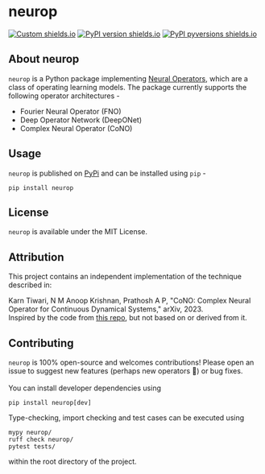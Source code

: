 # neurop 

[![Custom shields.io](https://img.shields.io/badge/docs-brightgreen?logo=github&logoColor=green&label=gh-pages)](https://lonelyneutrin0.github.io/neurop/)
[![PyPI version shields.io](https://img.shields.io/pypi/v/neurop.svg)](https://pypi.python.org/pypi/neurop/)
[![PyPI pyversions shields.io](https://img.shields.io/pypi/pyversions/neurop.svg)](https://pypi.python.org/pypi/neurop/)

## About neurop 
`neurop` is a Python package implementing [Neural Operators](https://en.wikipedia.org/wiki/Neural_operators#:~:text=Neural%20operators%20directly%20learn%20operators,be%20evaluated%20at%20any%20discretization.), which are a class of operating learning models. The package currently supports the following operator architectures -
- Fourier Neural Operator (FNO)
- Deep Operator Network (DeepONet)
- Complex Neural Operator (CoNO)

## Usage
`neurop` is published on [PyPi](https://pypi.python.org/pypi/neurop/) and can be installed using `pip` - 
```
pip install neurop
```

## License
`neurop` is available under the MIT License.

## Attribution
This project contains an independent implementation of the technique described in:

Karn Tiwari, N M Anoop Krishnan, Prathosh A P, "CoNO: Complex Neural Operator for Continuous Dynamical Systems," arXiv, 2023.  
Inspired by the code from [this repo](https://github.com/M3RG-IITD/Complex-Neural-Operator/tree/main), but not based on or derived from it.

## Contributing
`neurop` is 100% open-source and welcomes contributions! Please open an issue to suggest new features (perhaps new operators 👀) or bug fixes. 
<br/> <br/> 
You can install developer dependencies using 
```
pip install neurop[dev]
```
Type-checking, import checking and test cases can be executed using
```
mypy neurop/
ruff check neurop/
pytest tests/
```
within the root directory of the project. 
